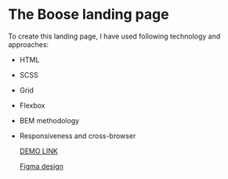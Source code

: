 # The Boose landing page

To create this landing page, I have used following technology and approaches:

- HTML
- SCSS
- Grid
- Flexbox
- BEM methodology
- Responsiveness and cross-browser

   [DEMO LINK](https://grechana.github.io/bose-landing-page/)
  
   [Figma design](https://www.figma.com/file/DNbiXtkUmo7A3k5FqZpZyq/BOSE?type=design&mode=design)
